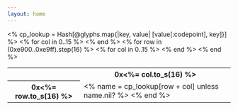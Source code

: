```yaml
---
layout: home
---
```


<div class="container">
  <div class="row">
<%
cp_lookup = Hash[@glyphs.map{|key, value| [value[:codepoint], key]}]
%>
<table>
  <tr>
    <th>&nbsp;</th>
<% for col in 0..15 %>    <th>0x<%= col.to_s(16) %></th>
<% end %>  </tr>
<% for row in (0xe900..0xe9ff).step(16) %>  <tr>
    <th>0x<%= row.to_s(16) %></th>
<% for col in 0..15 %>    <td class="cp<%= row + col %>">
<%
name = cp_lookup[row + col]
unless name.nil? %>      <span class="ai ai-<%= name %> ai-2x" title="<%= name %>"></span>
<% end %>    </td>
<% end %>  </tr>
<% end %>
</table>

</body>
</html>
